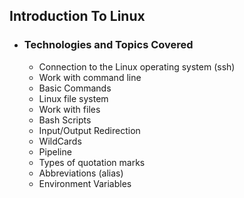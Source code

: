 ## Introduction To Linux

- ### Technologies and Topics Covered
  - Connection to the Linux operating system (ssh)
  - Work with command line
  - Basic Commands
  - Linux file system
  - Work with files
  - Bash Scripts
  - Input/Output Redirection
  - WildCards
  - Pipeline
  - Types of quotation marks
  - Abbreviations (alias)
  - Environment Variables
